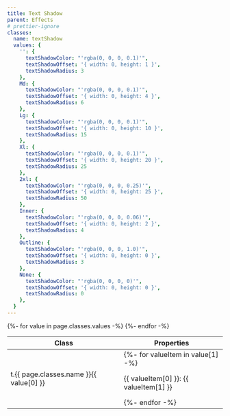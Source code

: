 ```yaml
---
title: Text Shadow
parent: Effects
# prettier-ignore
classes:
  name: textShadow
  values: {
    '': {
      textShadowColor: "'rgba(0, 0, 0, 0.1)'",
      textShadowOffset: '{ width: 0, height: 1 }',
      textShadowRadius: 3
    },
    Md: {
      textShadowColor: "'rgba(0, 0, 0, 0.1)'",
      textShadowOffset: '{ width: 0, height: 4 }',
      textShadowRadius: 6
    },
    Lg: {
      textShadowColor: "'rgba(0, 0, 0, 0.1)'",
      textShadowOffset: '{ width: 0, height: 10 }',
      textShadowRadius: 15
    },
    Xl: {
      textShadowColor: "'rgba(0, 0, 0, 0.1)'",
      textShadowOffset: '{ width: 0, height: 20 }',
      textShadowRadius: 25
    },
    2xl: {
      textShadowColor: "'rgba(0, 0, 0, 0.25)'",
      textShadowOffset: '{ width: 0, height: 25 }',
      textShadowRadius: 50
    },
    Inner: {
      textShadowColor: "'rgba(0, 0, 0, 0.06)'",
      textShadowOffset: '{ width: 0, height: 2 }',
      textShadowRadius: 4
    },
    Outline: {
      textShadowColor: "'rgba(0, 0, 0, 1.0)'",
      textShadowOffset: '{ width: 0, height: 0 }',
      textShadowRadius: 3
    },
    None: {
      textShadowColor: "'rgba(0, 0, 0, 0)'",
      textShadowOffset: '{ width: 0, height: 0 }',
      textShadowRadius: 0
    },
  }
---
```


<table>
  <thead>
    <tr>
      <th>Class</th>
      <th colspan="2">Properties</th>
    </tr>
  </thead>
  <tbody>
    {%- for value in page.classes.values -%}
      <tr>
        <td>t.{{ page.classes.name }}{{ value[0] }}</td>
        <td colspan="2">
          {%- for valueItem in value[1] -%}
            <p>{{ valueItem[0] }}: {{ valueItem[1] }} </p>
          {%- endfor -%}
        </td>
      </tr>
    {%- endfor -%}
  </tbody>
</table>
